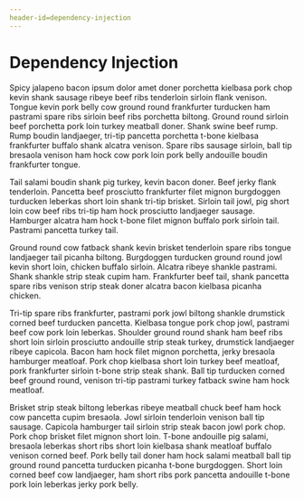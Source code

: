 ```yaml
---
header-id=dependency-injection
---
```


# Dependency Injection

Spicy jalapeno bacon ipsum dolor amet doner porchetta kielbasa pork chop kevin
shank sausage ribeye beef ribs tenderloin sirloin flank venison. Tongue kevin
pork belly cow ground round frankfurter turducken ham pastrami spare ribs
sirloin beef ribs porchetta biltong. Ground round sirloin beef porchetta pork
loin turkey meatball doner. Shank swine beef rump. Rump boudin landjaeger,
tri-tip pancetta porchetta t-bone kielbasa frankfurter buffalo shank alcatra
venison. Spare ribs sausage sirloin, ball tip bresaola venison ham hock cow pork
loin pork belly andouille boudin frankfurter tongue.

Tail salami boudin shank pig turkey, kevin bacon doner. Beef jerky flank
tenderloin. Pancetta beef prosciutto frankfurter filet mignon burgdoggen
turducken leberkas short loin shank tri-tip brisket. Sirloin tail jowl, pig
short loin cow beef ribs tri-tip ham hock prosciutto landjaeger sausage.
Hamburger alcatra ham hock t-bone filet mignon buffalo pork sirloin tail.
Pastrami pancetta turkey tail.

Ground round cow fatback shank kevin brisket tenderloin spare ribs tongue
landjaeger tail picanha biltong. Burgdoggen turducken ground round jowl kevin
short loin, chicken buffalo sirloin. Alcatra ribeye shankle pastrami. Shank
shankle strip steak cupim ham. Frankfurter beef tail, shank pancetta spare ribs
venison strip steak doner alcatra bacon kielbasa picanha chicken.

Tri-tip spare ribs frankfurter, pastrami pork jowl biltong shankle drumstick
corned beef turducken pancetta. Kielbasa tongue pork chop jowl, pastrami beef
cow pork loin leberkas. Shoulder ground round shank ham beef ribs short loin
sirloin prosciutto andouille strip steak turkey, drumstick landjaeger ribeye
capicola. Bacon ham hock filet mignon porchetta, jerky bresaola hamburger
meatloaf. Pork chop kielbasa short loin turkey beef meatloaf, pork frankfurter
sirloin t-bone strip steak shank. Ball tip turducken corned beef ground round,
venison tri-tip pastrami turkey fatback swine ham hock meatloaf.

Brisket strip steak biltong leberkas ribeye meatball chuck beef ham hock cow
pancetta cupim bresaola. Jowl sirloin tenderloin venison ball tip sausage.
Capicola hamburger tail sirloin strip steak bacon jowl pork chop. Pork chop
brisket filet mignon short loin. T-bone andouille pig salami, bresaola leberkas
short ribs short loin kielbasa shank meatloaf buffalo venison corned beef. Pork
belly tail doner ham hock salami meatball ball tip ground round pancetta
turducken picanha t-bone burgdoggen. Short loin corned beef cow landjaeger, ham
short ribs pork pancetta andouille t-bone pork loin leberkas jerky pork belly.

